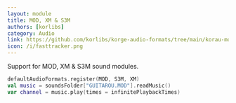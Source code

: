 ```yaml
---
layout: module
title: MOD, XM & S3M
authors: [korlibs]
category: Audio
link: https://github.com/korlibs/korge-audio-formats/tree/main/korau-mod
icon: /i/fasttracker.png
---
```


Support for MOD, XM & S3M sound modules.

```kotlin
defaultAudioFormats.register(MOD, S3M, XM)
val music = soundsFolder["GUITAROU.MOD"].readMusic()
var channel = music.play(times = infinitePlaybackTimes)
```
